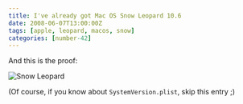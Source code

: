 ```yaml
---
title: I've already got Mac OS Snow Leopard 10.6
date: 2008-06-07T13:00:00Z
tags: [apple, leopard, macos, snow]
categories: [number-42]
---
```


And this is the proof:

![Snow Leopard](/posts/2008-06-07-i-ve-already-got-mac-os-snow-leopard-10-6/os_x_10.6.png)

(Of course, if you know about `SystemVersion.plist`, skip this entry ;)
